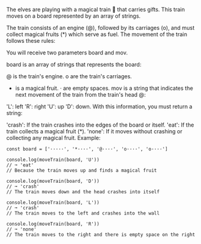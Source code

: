 The elves are playing with a magical train 🚂 that carries gifts. This train moves on a board represented by an array of strings.

The train consists of an engine (@), followed by its carriages (o), and must collect magical fruits (\*) which serve as fuel. The movement of the train follows these rules:

You will receive two parameters board and mov.

board is an array of strings that represents the board:

@ is the train's engine.
o are the train's carriages.

- is a magical fruit.
  · are empty spaces.
  mov is a string that indicates the next movement of the train from the train's head @:

'L': left
'R': right
'U': up
'D': down.
With this information, you must return a string:

'crash': If the train crashes into the edges of the board or itself.
'eat': If the train collects a magical fruit (\*).
'none': If it moves without crashing or collecting any magical fruit.
Example:

```
const board = ['·····', '*····', '@····', 'o····', 'o····']

console.log(moveTrain(board, 'U'))
// ➞ 'eat'
// Because the train moves up and finds a magical fruit

console.log(moveTrain(board, 'D'))
// ➞ 'crash'
// The train moves down and the head crashes into itself

console.log(moveTrain(board, 'L'))
// ➞ 'crash'
// The train moves to the left and crashes into the wall

console.log(moveTrain(board, 'R'))
// ➞ 'none'
// The train moves to the right and there is empty space on the right
```
